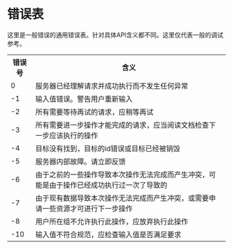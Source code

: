 ﻿# 错误表

这里是一般错误的通用错误表。针对具体API含义都不同。这里仅代表一般的调试参考。

<table class="table table-bordered table-striped">
  <tbody>
	  <tr>
		<th>错误号</th>
		<th>含义</th>
	  </tr>
	  <tr>
		<td>0</td>
		<td>服务器已经理解请求并成功执行而不发生任何异常</td>
	  </tr>
	  <tr>
		<td>-1</td>
		<td>输入值错误。警告用户重新输入</td>
	  </tr>
	  <tr>
		<td>-2</td>
		<td>所有需要等待再试的请求，应稍等再试</td>
	  </tr>
	  <tr>
		<td>-3</td>
		<td>所有需要进一步操作才能完成的请求，应当阅读文档检查下一步应该执行的操作</td>
	  </tr>
	  <tr>
		<td>-4</td>
		<td>目标没有找到，目标的id错误或目标已经被销毁</td>
	  </tr>
	  <tr>
		<td>-5</td>
		<td>服务器内部故障。请立即反馈</td>
	  </tr>
	  <tr>
		<td>-6</td>
		<td>由于之前的一些操作导致本次操作无法完成而产生冲突，可能是由于操作已经成功执行过一次了导致的</td>
	  </tr>
	  <tr>
		<td>-7</td>
		<td>由于现有数据导致本次操作无法完成而产生冲突，或需要申请一些资源才可进行下一步操作</td>
	  </tr>
	  <tr>
		<td>-8</td>
		<td>用户所在组不允许执行此操作，应放弃执行此操作</td>
	  </tr>
	  <tr>
		<td>-10</td>
		<td>输入值不符合规范，应检查输入值是否满足要求</td>
	  </tr>
	</tbody>
</table>
